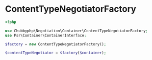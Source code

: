 # ContentTypeNegotiatorFactory

```php
<?php

use Chubbyphp\Negotiation\Container\ContentTypeNegotiatorFactory;
use Psr\Container\ContainerInterface;

$factory = new ContentTypeNegotiatorFactory();

$contentTypeNegotiator = $factory($container);
```
